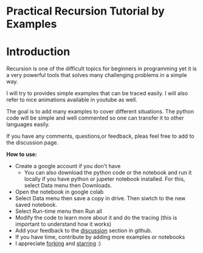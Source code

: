# Practical Recursion Tutorial by Examples 

# Introduction 

Recursion is one of the difficult topics for beginners in programming yet it is a very powerful tools that solves many challenging problems in a simple way.

I will try to provides simple examples that can be traced easily. I will also refer to nice animations available in youtube as well. 

The goal is to add many examples to cover different situations. The python code will be simple and well commented so one can transfer it to other languages easily. 

If you have any comments, questions,or feedback, pleas feel free to add to the discussion page. 


**How to use:**

- Create a google account if you don't have 
  - You can also download the python code or the notebook and run it locally if you have python or jupeter notebook installed. For this, select Data menu then Downloads.
- Open the notebook in google colab
- Select  Data menu then save a copy in drive. Then siwtch to the new saved notebook.
- Select Run-time menu then Run all
- Modify the code to learn more about it and do the tracing (this is important to understand how it works)
- Add your feedback to the [discussion]() section in github.
- If you have time, contribute by adding more examples or notebooks
- I appreciate [forking]() and [starring]() :)
